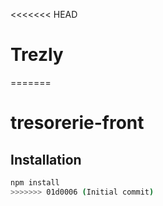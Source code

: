 <<<<<<< HEAD
# Trezly
=======
# tresorerie-front

## Installation

```bash
npm install
>>>>>>> 01d0006 (Initial commit)
